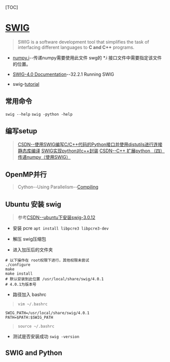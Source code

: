[TOC]

# [SWIG](http://www.swig.org/index.php)
> SWIG is a software development tool that simplifies the task of interfacing different languages to **C and C++** programs.

- [numpy.i](https://github.com/numpy/numpy/tree/master/tools/swig)--传递numpy需要使用此文件
	swg的 \*.i 接口文件中需要指定该文件的位置。

- [SWIG-4.0 Documentation](http://www.swig.org/Doc4.0/SWIGDocumentation.pdf)--32.2.1 Running SWIG
- swig-[tutorial](http://www.swig.org/tutorial.html)  

## 常用命令
`swig --help`
`swig -python -help`

## 编写setup
> [CSDN--使用SWIG编写C/C++代码的Python接口并使用distutils进行连接静态库编译](https://blog.csdn.net/hahajinbu/article/details/80819522)
> [SWIG实现python对c++封装](http://www.cppblog.com/wanghaiguang/archive/2016/08/18/214201.html)
> [CSDN--C++ 扩展python （四）传递numpy（使用SWIG）](https://blog.csdn.net/sinat_36215255/article/details/104987976)

## OpenMP并行
> Cython--Using Parallelism--[Compiling](http://docs.cython.org/en/latest/src/userguide/parallelism.html#compiling)


## Ubuntu 安装 swig
> 参考[CSDN--ubuntu下安装swig-3.0.12](https://blog.csdn.net/zhangkzz/article/details/88555830)

- 安装 pcre
`apt install libpcre3 libpcre3-dev`

- 解压 swig压缩包
- 进入加压后的文件夹
```
# 以下操作在 root权限下进行，其他权限未尝试
./configure
make
make install  
# 默认安装到此位置 /usr/local/share/swig/4.0.1
# 4.0.1为版本号
```

- 路径加入 bashrc
> `vim ~/.bashrc`
```
SWIG_PATH=/usr/local/share/swig/4.0.1
PATH=$PATH:$SWIG_PATH
```
> `source ~/.bashrc`

- 测试是否安装成功
`swig -version`

## SWIG and Python
